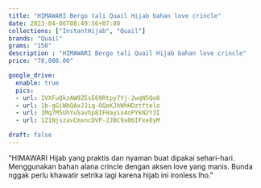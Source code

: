 ```yaml
---
title: "HIMAWARI Bergo tali Quail Hijab bahan love crincle"
date: 2023-04-06T08:49:56+07:00
collections: ["InstantHijab", "Quail"]
brands: "Quail"
grams: "150"
description : "HIMAWARI Bergo tali Quail Hijab bahan love crincle"
price: "78,000.00"

google_drive:
  enable: true
  pics:
  - url: 1VXFuQkzAW9ZEsE69Rtpy7Yj-2wqN5Qo8
  - url: 1b-gGiWbQAxJJiq-OQeKJhWhHDztftelo
  - url: 1Mq7M5UhYuSavhp8IFHayix4nPYkN2Y3I
  - url: 1Z1NjszavCmxncDVP-2JBC9x06IFxe8yM

draft: false
---
```


"HIMAWARI
Hijab yang praktis dan nyaman buat dipakai sehari-hari. Menggunakan bahan alana crincle dengan aksen love yang manis. Bunda nggak perlu khawatir setrika lagi karena hijab ini ironless lho."
